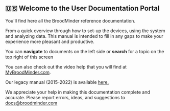 ## 🇺🇸 Welcome to the User Documentation Portal
You'll find here all the BroodMinder reference documentation.

From a quick overview through how to set-up the devices, using the system and analyzing data. This manual is intended to fill in any gaps to make your experience more pleasant and productive.

You can **navigate** to documents on the left side or **search** for a topic on the top right of this screen

You can also check out the video help that you will find at  [MyBroodMinder.com](https://mybroodminder.com/app/resources/video-guides). 

Our legacy manual (2015-2022) is available [here.](https://www.dropbox.com/s/hwmde6h97sbmzl4/BroodMinder-User-Guide.pdf?dl=0)

We appreciate your help in making this documentation complete and accurate. Please report errors, ideas, and suggestions to docs@broodminder.com

